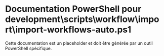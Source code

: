 # Documentation PowerShell pour development\scripts\workflow\import\import-workflows-auto.ps1

Cette documentation est un placeholder et doit être générée par un outil PowerShell spécifique.
